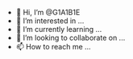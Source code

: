- 👋 Hi, I’m @G1A1B1E
- 👀 I’m interested in ...
- 🌱 I’m currently learning ...
- 💞️ I’m looking to collaborate on ...
- 📫 How to reach me ...

<!---
G1A1B1E/G1A1B1E is a ✨ special ✨ repository because its `README.md` (this file) appears on your GitHub profile.
You can click the Preview link to take a look at your changes.
--->
